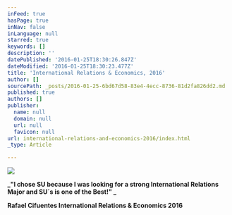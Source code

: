 ```yaml
---
inFeed: true
hasPage: true
inNav: false
inLanguage: null
starred: true
keywords: []
description: ''
datePublished: '2016-01-25T18:30:26.847Z'
dateModified: '2016-01-25T18:30:23.477Z'
title: 'International Relations & Economics, 2016'
author: []
sourcePath: _posts/2016-01-25-6bd67d58-83e4-4ecc-8736-81d2fa826dd2.md
published: true
authors: []
publisher:
  name: null
  domain: null
  url: null
  favicon: null
url: international-relations-and-economics-2016/index.html
_type: Article

---
```

![](https://the-grid-user-content.s3-us-west-2.amazonaws.com/e16012da-3b85-462b-b6b8-b49c190fe5fa.jpg)

**_"I chose SU because I was looking for a strong International Relations Major and SU´s is one of the Best!" _**

**Rafael Cifuentes International Relations & Economics 2016**

##